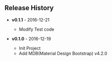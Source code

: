 ## Release History

 * **v0.1.1** - 2016-12-21
   - Modify Test code

 * **v0.1.0** - 2016-12-19
   - Init Project
   - Add MDB(Material Design Bootstrap) v4.2.0


